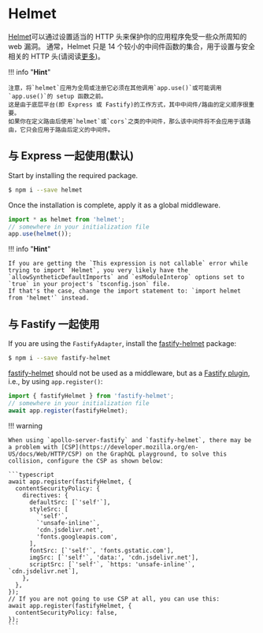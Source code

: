 # Helmet

[Helmet](https://github.com/helmetjs/helmet)可以通过设置适当的 HTTP 头来保护你的应用程序免受一些众所周知的 web 漏洞。
通常，Helmet 只是 14 个较小的中间件函数的集合，用于设置与安全相关的 HTTP 头(请阅读[更多](https://github.com/helmetjs/helmet#how-it-works))。

!!! info "**Hint**"

    注意，将`helmet`应用为全局或注册它必须在其他调用`app.use()`或可能调用`app.use()`的 setup 函数之前。
    这是由于底层平台(即 Express 或 Fastify)的工作方式，其中中间件/路由的定义顺序很重要。
    如果你在定义路由后使用`helmet`或`cors`之类的中间件，那么该中间件将不会应用于该路由，它只会应用于路由后定义的中间件。

## 与 Express 一起使用(默认)

Start by installing the required package.

```bash
$ npm i --save helmet
```

Once the installation is complete, apply it as a global middleware.

```typescript
import * as helmet from 'helmet';
// somewhere in your initialization file
app.use(helmet());
```

!!! info "**Hint**"

    If you are getting the `This expression is not callable` error while trying to import `Helmet`, you very likely have the `allowSyntheticDefaultImports` and `esModuleInterop` options set to `true` in your project's `tsconfig.json` file.
    If that's the case, change the import statement to: `import helmet from 'helmet'` instead.

## 与 Fastify 一起使用

If you are using the `FastifyAdapter`, install the [fastify-helmet](https://github.com/fastify/fastify-helmet) package:

```bash
$ npm i --save fastify-helmet
```

[fastify-helmet](https://github.com/fastify/fastify-helmet) should not be used as a middleware, but as a [Fastify plugin](https://www.fastify.io/docs/latest/Plugins/), i.e., by using `app.register()`:

```typescript
import { fastifyHelmet } from 'fastify-helmet';
// somewhere in your initialization file
await app.register(fastifyHelmet);
```

!!! warning

    When using `apollo-server-fastify` and `fastify-helmet`, there may be a problem with [CSP](https://developer.mozilla.org/en-US/docs/Web/HTTP/CSP) on the GraphQL playground, to solve this collision, configure the CSP as shown below:

    ```typescript
    await app.register(fastifyHelmet, {
      contentSecurityPolicy: {
        directives: {
          defaultSrc: [`'self'`],
          styleSrc: [
            `'self'`,
            `'unsafe-inline'`,
            'cdn.jsdelivr.net',
            'fonts.googleapis.com',
          ],
          fontSrc: [`'self'`, 'fonts.gstatic.com'],
          imgSrc: [`'self'`, 'data:', 'cdn.jsdelivr.net'],
          scriptSrc: [`'self'`, `https: 'unsafe-inline'`, `cdn.jsdelivr.net`],
        },
      },
    });
    // If you are not going to use CSP at all, you can use this:
    await app.register(fastifyHelmet, {
      contentSecurityPolicy: false,
    });
    ```
